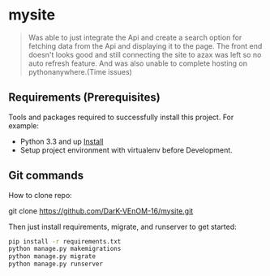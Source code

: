 # mysite
> Was able to just integrate the Api and create a search option for fetching data from the Api and displaying it to the page. The front end doesn't looks good and still connecting the site to azax was left so no auto refresh feature. And was also unable to complete hosting on pythonanywhere.(Time issues)
## Requirements  (Prerequisites)
Tools and packages required to successfully install this project.
For example:
* Python 3.3 and up [Install](https://link-for-setup-guide)
* Setup project environment with virtualenv before Development.


## Git commands

How to clone repo:

git clone https://github.com/DarK-VEnOM-16/mysite.git

Then just install requirements, migrate, and runserver to get started:

```bash
pip install -r requirements.txt
python manage.py makemigrations
python manage.py migrate
python manage.py runserver
```





